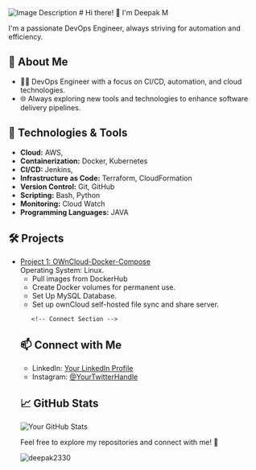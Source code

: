 <img src="Neon Futuristic Gaming Youtube Banner.png" alt="Image Description"   align="centre">
<!-- Header Section -->
# Hi there! 👋 I'm Deepak M

I'm a passionate DevOps Engineer, always striving for automation and efficiency.

<!-- Introduction Section -->
## 🚀 About Me
- 👨‍💻 DevOps Engineer with a focus on CI/CD, automation, and cloud technologies.
- 🌐 Always exploring new tools and technologies to enhance software delivery pipelines.

<!-- Technologies Section -->
## 🔧 Technologies & Tools
- **Cloud:** AWS, 
- **Containerization:** Docker, Kubernetes
- **CI/CD:** Jenkins, 
- **Infrastructure as Code:** Terraform, CloudFormation
- **Version Control:** Git, GitHub
- **Scripting:** Bash, Python
- **Monitoring:** Cloud Watch
- **Programming Languages:** JAVA 

<!-- Projects Section -->
## 🛠️ Projects
<ul>
        <li>
            <a href="#">Project 1: OWnCloud-Docker-Compose</a>
            <br>
            Operating System: Linux.
            <ul>
                <li>Pull images from DockerHub</li>
                <li>Create Docker volumes for permanent use.</li>
                <li>Set Up MySQL Database.</li>
                <li>Set up ownCloud self-hosted file sync and share server.</li>
            </ul>
        </li>

       <!-- Connect Section -->
## 📫 Connect with Me
- LinkedIn: [Your LinkedIn Profile](https://www.linkedin.com/in/deepak-m-9370261b4)
- Instagram: [@YourTwitterHandle](https://www.instagram.com/mr__deepak__m/)

<!-- Footer Section -->
## 📈 GitHub Stats
![Your GitHub Stats](https://github-readme-stats.vercel.app/api?username=yourusername&show_icons=true&theme=radical)

<!-- Footer Message -->
Feel free to explore my repositories and connect with me! 🌟

<p><img align="center" src="https://github-readme-stats.vercel.app/api/top-langs?username=deepak2330&show_icons=true&locale=en&layout=compact" alt="deepak2330" /></p>
